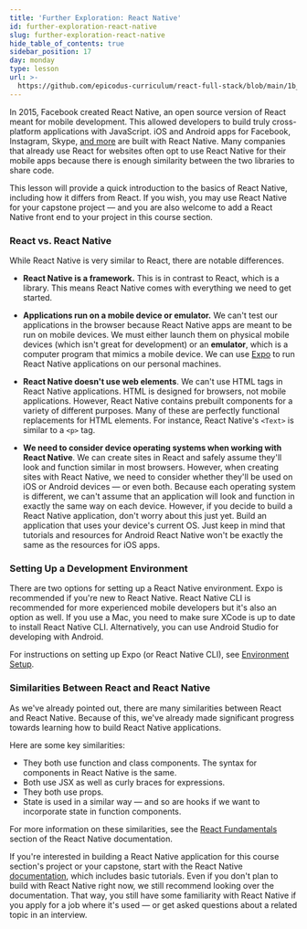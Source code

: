 ```yaml
---
title: 'Further Exploration: React Native'
id: further-exploration-react-native
slug: further-exploration-react-native
hide_table_of_contents: true
sidebar_position: 17
day: monday
type: lesson
url: >-
  https://github.com/epicodus-curriculum/react-full-stack/blob/main/1b_further_exploration_react_native_old.md
---
```


In 2015, Facebook created React Native, an open source version of React meant for mobile development. This allowed developers to build truly cross-platform applications with JavaScript. iOS and Android apps for Facebook, Instagram, Skype, [and more](https://facebook.github.io/react-native/showcase.html) are built with React Native. Many companies that already use React for websites often opt to use React Native for their mobile apps because there is enough similarity between the two libraries to share code.

This lesson will provide a quick introduction to the basics of React Native, including how it differs from React. If you wish, you may use React Native for your capstone project — and you are also welcome to add a React Native front end to your project in this course section.

### React vs. React Native

While React Native is very similar to React, there are notable differences.

* **React Native is a framework.** This is in contrast to React, which is a library. This means React Native comes with everything we need to get started.

* **Applications run on a mobile device or emulator.** We can't test our applications in the browser because React Native apps are meant to be run on mobile devices. We must either launch them on physical mobile devices (which isn't great for development) or an **emulator**, which is a computer program that mimics a mobile device. We can use [Expo](https://expo.io/) to run React Native applications on our personal machines. 

* **React Native doesn't use web elements**. We can't use HTML tags in React Native applications. HTML is designed for browsers, not mobile applications. However, React Native contains prebuilt components for a variety of different purposes. Many of these are perfectly functional replacements for HTML elements. For instance, React Native's `<Text>` is similar to a `<p>` tag. 

* **We need to consider device operating systems when working with React Native**. We can create sites in React and safely assume they'll look and function similar in most browsers. However, when creating sites with React Native, we need to consider whether they'll be used on iOS or Android devices — or even both. Because each operating system is different, we can't assume that an application will look and function in exactly the same way on each device. However, if you decide to build a React Native application, don't worry about this just yet. Build an application that uses your device's current OS. Just keep in mind that tutorials and resources for Android React Native won't be exactly the same as the resources for iOS apps. 

### Setting Up a Development Environment

There are two options for setting up a React Native environment. Expo is recommended if you're new to React Native. React Native CLI is recommended for more experienced mobile developers but it's also an option as well. If you use a Mac, you need to make sure XCode is up to date to install React Native CLI. Alternatively, you can use Android Studio for developing with Android.

For instructions on setting up Expo (or React Native CLI), see [Environment Setup](https://reactnative.dev/docs/environment-setup).

### Similarities Between React and React Native

As we've already pointed out, there are many similarities between React and React Native. Because of this, we've already made significant progress towards learning how to build React Native applications.

Here are some key similarities:

* They both use function and class components. The syntax for components in React Native is the same.
* Both use JSX as well as curly braces for expressions.
* They both use props.
* State is used in a similar way — and so are hooks if we want to incorporate state in function components.

For more information on these similarities, see the [React Fundamentals](https://reactnative.dev/docs/intro-react) section of the React Native documentation.

If you're interested in building a React Native application for this course section's project or your capstone, start with the React Native [documentation](https://reactnative.dev/docs/getting-started), which includes basic tutorials. Even if you don't plan to build with React Native right now, we still recommend looking over the documentation. That way, you still have some familiarity with React Native if you apply for a job where it's used — or get asked questions about a related topic in an interview.